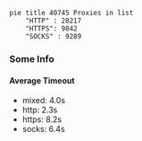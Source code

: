
```mermaid
pie title 40745 Proxies in list
    "HTTP" : 28217
    "HTTPS": 9842
    "SOCKS" : 9289
```

### Some Info
#### Average Timeout

- mixed: 4.0s
- http: 2.3s
- https: 8.2s
- socks: 6.4s